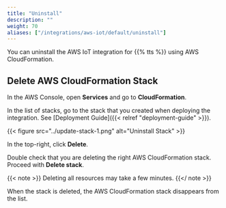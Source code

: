 ```yaml
---
title: "Uninstall"
description: ""
weight: 70
aliases: ["/integrations/aws-iot/default/uninstall"]
---
```


You can uninstall the AWS IoT integration for {{% tts %}} using AWS CloudFormation.

<!--more-->

## Delete AWS CloudFormation Stack

In the AWS Console, open **Services** and go to **CloudFormation**.

In the list of stacks, go to the stack that you created when deploying the integration. See [Deployment Guide]({{< relref "deployment-guide" >}}).

{{< figure src="../update-stack-1.png" alt="Uninstall Stack" >}}

In the top-right, click **Delete**.

Double check that you are deleting the right AWS CloudFormation stack. Proceed with **Delete stack**.

{{< note >}} Deleting all resources may take a few minutes. {{</ note >}}

When the stack is deleted, the AWS CloudFormation stack disappears from the list.
